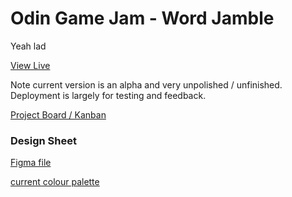 # Odin Game Jam - Word Jamble

Yeah lad

[View Live](https://chargrilledchook.github.io/odin-game-jam/)

Note current version is an alpha and very unpolished / unfinished. Deployment is largely for testing and feedback.

[Project Board / Kanban](https://github.com/ChargrilledChook/odin-game-jam/projects/2)

### Design Sheet

[Figma file](https://www.figma.com/file/r72Qw5SsyVyrwoH3Gz1amW/Game-Jam-Ideas?node-id=2%3A72)

[current colour palette](https://mycolor.space/?hex=%23C4A9C4&sub=1)
